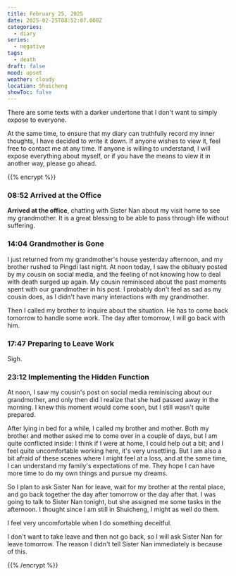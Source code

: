 ```yaml
---
title: February 25, 2025
date: 2025-02-25T08:52:07.000Z
categories:
  - diary
series:
  - negative
tags:
  - death
draft: false
mood: upset
weather: cloudy
location: Shuicheng
showToc: false
---
```


There are some texts with a darker undertone that I don't want to simply expose to everyone.

At the same time, to ensure that my diary can truthfully record my inner thoughts, I have decided to write it down. If anyone wishes to view it, feel free to contact me at any time. If anyone is willing to understand, I will expose everything about myself, or if you have the means to view it in another way, please go ahead.

{{% encrypt %}}
### 08:52 Arrived at the Office

**Arrived at the office**, chatting with Sister Nan about my visit home to see my grandmother. It is a great blessing to be able to pass through life without suffering.

### 14:04 Grandmother is Gone

I just returned from my grandmother's house yesterday afternoon, and my brother rushed to Pingdi last night. At noon today, I saw the obituary posted by my cousin on social media, and the feeling of not knowing how to deal with death surged up again. My cousin reminisced about the past moments spent with our grandmother in his post. I probably don't feel as sad as my cousin does, as I didn't have many interactions with my grandmother.

Then I called my brother to inquire about the situation. He has to come back tomorrow to handle some work. The day after tomorrow, I will go back with him.

### 17:47 Preparing to Leave Work

Sigh.

### 23:12 Implementing the Hidden Function

At noon, I saw my cousin's post on social media reminiscing about our grandmother, and only then did I realize that she had passed away in the morning. I knew this moment would come soon, but I still wasn't quite prepared.

After lying in bed for a while, I called my brother and mother. Both my brother and mother asked me to come over in a couple of days, but I am quite conflicted inside: I think if I were at home, I could help out a bit; and I feel quite uncomfortable working here, it's very unsettling. But I am also a bit afraid of these scenes where I might feel at a loss, and at the same time, I can understand my family's expectations of me. They hope I can have more time to do my own things and pursue my dreams.

So I plan to ask Sister Nan for leave, wait for my brother at the rental place, and go back together the day after tomorrow or the day after that. I was going to talk to Sister Nan tonight, but she assigned me some tasks in the afternoon. I thought since I am still in Shuicheng, I might as well do them.

I feel very uncomfortable when I do something deceitful.

I don't want to take leave and then not go back, so I will ask Sister Nan for leave tomorrow. The reason I didn't tell Sister Nan immediately is because of this.

{{% /encrypt %}}
